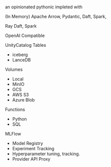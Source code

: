 # 
an opinionated pythonic impleted with

(In Memory) Apache Arrow, Pydantic, 
Daft, Spark, 


Ray 
Daft, Spark

OpenAI Compatible

UnityCatalog 
Tables
- iceberg 
- LanceDB
  
Volumes
- Local
- MinIO
- GCS
- AWS S3
- Azure Blob


Functions
- Python
- SQL

MLFlow 
- Model Registry
- Experiment Tracking
- Hyperparameter tuning, tracking. 
- Provider API Proxy
